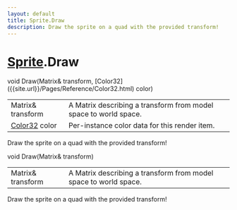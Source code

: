 ```yaml
---
layout: default
title: Sprite.Draw
description: Draw the sprite on a quad with the provided transform!
---
```

# [Sprite]({{site.url}}/Pages/Reference/Sprite.html).Draw

<div class='signature' markdown='1'>
void Draw(Matrix& transform, [Color32]({{site.url}}/Pages/Reference/Color32.html) color)
</div>

|  |  |
|--|--|
|Matrix& transform|A Matrix describing a transform from              model space to world space.|
|[Color32]({{site.url}}/Pages/Reference/Color32.html) color|Per-instance color data for this render item.|

Draw the sprite on a quad with the provided transform!
<div class='signature' markdown='1'>
void Draw(Matrix& transform)
</div>

|  |  |
|--|--|
|Matrix& transform|A Matrix describing a transform from              model space to world space.|

Draw the sprite on a quad with the provided transform!



